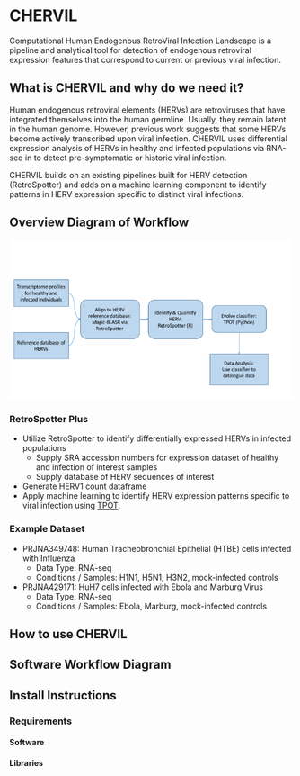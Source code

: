# CHERVIL
Computational Human Endogenous RetroViral Infection Landscape is a pipeline and analytical tool for detection of endogenous retroviral expression features that correspond to current or previous viral infection.

## What is CHERVIL and why do we need it?
Human endogenous retroviral elements (HERVs) are retroviruses that have integrated themselves into the human germline. Usually, they remain latent in the human genome. However, previous work suggests that some HERVs become actively transcribed upon viral infection. CHERVIL uses differential expression analysis of HERVs in healthy and infected populations via RNA-seq in  to detect pre-symptomatic or historic viral infection.

CHERVIL builds on an existing pipelines built for HERV detection (RetroSpotter) and adds on a machine learning component to identify patterns in HERV expression specific to distinct viral infections.

## Overview Diagram of Workflow

![image](erv_mod_workflow.png)

### RetroSpotter Plus
* Utilize RetroSpotter to identify differentially expressed HERVs in infected populations
    + Supply SRA accession numbers for expression dataset of healthy and infection of interest samples
    + Supply database of HERV sequences of interest
* Generate HERV1 count dataframe 
* Apply machine learning to identify HERV expression patterns specific to viral infection using [TPOT](https://github.com/EpistasisLab/tpot).


### Example Dataset
* PRJNA349748: Human Tracheobronchial Epithelial (HTBE) cells infected with Influenza
    + Data Type: RNA-seq
    + Conditions / Samples: H1N1, H5N1, H3N2, mock-infected controls
* PRJNA429171: HuH7 cells infected with Ebola and Marburg Virus
    + Data Type: RNA-seq
    + Conditions / Samples: Ebola, Marburg, mock-infected controls

## How to use CHERVIL

## Software Workflow Diagram

## Install Instructions
### Requirements
#### Software
#### Libraries

